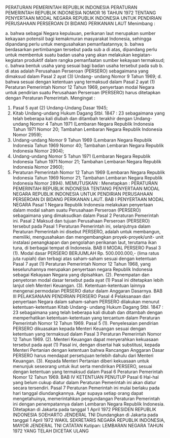  PERATURAN PEMERINTAH REPUBLIK INDONESIA PERATURAN PEMERINTAH REPUBLIK INDONESIA NOMOR 16 TAHUN 1972 TENTANG PENYERTAAN MODAL NEGARA REPUBLIK INDONESIA UNTUK PENDIRIAN PERUSAHAAN PERSEROAN DI BIDANG PERIKANAN LAUT
Menimbang :

a. bahwa sebagai Negara kepulauan, perikanan laut merupakan sumber kekayaan potensiil bagi kemakmuran masyarakat Indonesia, sehingga dipandang perlu untuk mengusahakan pemanfaatannya;
b. bahwa berdasarkan pertimbangan tersebut pada sub a di atas, dipandang perlu untuk membentuk suatu badan usaha yang akan melakukan kegiatan-kegiatan produktif dalam rangka pemanfaatan sumber kekayaan termaksud;
c. bahwa bentuk usaha yang sesuai bagi badan usaha tersebut pada sub b. di atas adalah Perusahaan Perseroan (PERSERO) sebagaimana yang dimaksud dalam Pasal 2 ayat (3) Undang- undang Nomor 9 Tahun 1969;
d. bahwa sesuai dengan ketentuan yang termaksud dalam Pasal 2 ayat (1) Peraturan Pemerintah Nomor 12 Tahun 1969, penyertaan modal Negara untuk pendirian suatu Perusahaan Perseroan (PERSERO) harus ditetapkan dengan Peraturan Pemerintah.
Mengingat :

1. Pasal 5 ayat (2) Undang-Undang Dasar 1945;
2. Kitab Undang-undang Hukum Dagang Stbl. 1847 : 23 sebagaimana yang telah beberapa kali diubah dan ditambah terakhir dengan Undang-undang Nomor 4 Tahun 1971 (Lembaran Negara Republik Indonesia Tahun 1971 Nomor 20; Tambahan Lembaran Negara Republik Indonesia Nomor 2959);
3. Undang-undang Nomor 9 Tahun 1969 (Lembaran Negara Republik Indonesia Tahun 1969 Nomor 40; Tambahan Lembaran Negara Republik Indonesia Nomor 2904);
4. Undang-undang Nomor 5 Tahun 1971 (Lembaran Negara Republik Indonesia Tahun 1971 Nomor 21; Tambahan Lembaran Negara Republik Indonesia Nomor 2960);
5. Peraturan Pemerintah Nomor 12 Tahun 1969 (Lembaran Negara Republik Indonesia Tahun 1969 Nomor 21; Tambahan Lembaran Negara Republik Indonesia Nomor 2894).
MEMUTUSKAN :
 Menetapkan : PERATURAN PEMERINTAH REPUBLIK INDONESIA TENTANG PENYERTAAN MODAL NEGARA REPUBLIK INDONESIA UNTUK PENDIRIAN PERUSAHAAN PERSEROAN DI BIDANG PERIKANAN LAUT.
BAB I PENYERTAAN MODAL NEGARA
Pasal 1
Negara Republik Indonesia melakukan penyertaan dalam modal saham suatu Perusahaan Perseroan (PERSERO) sebagaimana yang dimaksudkan dalam Pasal 2 Peraturan Pemerintah ini.
Pasal 2
Maksud dan tujuan Perusahaan Perseroan (PERSERO) tersebut pada Pasal 1 Peraturan Pemerintah ini, selanjutnya dalam Peraturan Pemerintah ini disebut PERSERO, adalah untuk membangun, memiliki, mengusahakan dan mengembangkan proyek-proyek/unit- unit instalasi penangkapan dan pengolahan perikanan laut, terutama ikan tuna, di berbagai tempat di Indonesia.
BAB II MODAL PERSERO
Pasal 3
(1). Modal dasar PERSERO BERJUMLAH Rp. 500.000.000,- (lima ratus juta rupiah) dan terbagi atas saham-saham sesuai dengan ketentuan Pasal 7 ayat (1) Peraturan Pemerintah Nomor 12 Tahun 1968, yang keseluruhannya merupakan penyertaan negara Republik Indonesia sebagai Kekayaan Negara yang dipisahkan.
(2). Penempatan dan penyetoran modal dasar tersebut pada ayat (1) Pasal ini ditetapkan lebih lanjut oleh Menteri Keuangan.
(3). Ketentuan-ketentuan lainnya mengenai permodalan PERSERO diatur dalam Anggaran Dasarnya.
BAB III PELAKSANAAN PENDIRIAN PERSERO
Pasal 4
Pelaksanaan dari penyertaan Negara dalam saham-saham PERSERO dilakukan menurut ketentuan-ketentuan Kitab Undang- undang Hukum Dagang Stbl. 1847 : 23 sebagaimana yang telah beberapa kali diubah dan ditambah dengan memperhatikan ketentuan-ketentuan yang tercantum dalam Peraturan Pemerintah Nomor 12 Tahun 1969.
Pasal 5
(1). Penyelesaian pendirian PERSERO dikuasakan kepada Menteri Keuangan sesuai dengan ketentuan yang termaksud dalam Pasal 3 Peraturan Pemerintah Nomor 12 Tahun 1969.
(2). Menteri Keuangan dapat menyerahkan kekuasaan tersebut pada ayat (1) Pasal ini, dengan disertai hak substitusi, kepada Menteri Pertanian dengan ketentuan bahwa Rancangan Anggaran Dasar PERSERO harus mendapat persetujuan terlebih dahulu dari Menteri Keuangan.
(3). Kepada Menteri Pertanian diberi kekuasaan untuk menunjuk seseorang untuk ikut serta mendirikan PERSERO, sesuai dengan ketentuan yang termaksud dalam Pasal 6 Peraturan Pemerintah Nomor 12 Tahun 1969.
BAB IV KETENTUAN PENUTUP
Pasal 6
Hal-hal yang belum cukup diatur dalam Peraturan Pemerintah ini akan diatur secara tersendiri.
Pasal 7
Peraturan Pemerintah ini mulai berlaku pada hari tanggal diundangkannya. Agar supaya setiap orang dapat mengetahuinya, memerintahkan pengundangan Peraturan Pemerintah ini dengan penempatannya dalam Lembaran Negara Republik Indonesia. Ditetapkan di Jakarta pada tanggal 1 April 1972 PRESIDEN REPUBLIK INDONESIA SOEHARTO JENDERAL TNI Diundangkan di Jakarta pada tanggal 1 April 1972 WAKIL SEKRETARIS NEGARA REPUBLIK INDONESIA, MAYOR JENDERAL TNI CATATAN Kutipan: LEMBARAN NEGARA TAHUN 1972 YANG TELAH DICETAK ULANG